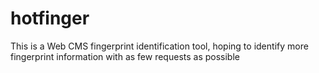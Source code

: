 # hotfinger

This is a Web CMS fingerprint identification tool, hoping to identify more fingerprint information with as few requests as possible

